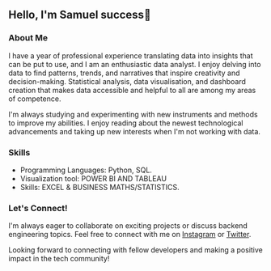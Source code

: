 ## Hello, I'm Samuel success👋

### About Me
I have a year of professional experience translating data into insights that can be put to use, and I am an enthusiastic data analyst. I enjoy delving into data to find patterns, trends, and narratives that inspire creativity and decision-making. Statistical analysis, data visualisation, and dashboard creation that makes data accessible and helpful to all are among my areas of competence.

I'm always studying and experimenting with new instruments and methods to improve my abilities. I enjoy reading about the newest technological advancements and taking up new interests when I'm not working with data.
### Skills
- Programming Languages: Python, SQL. 
- Visualization tool: POWER BI AND TABLEAU
- Skills: EXCEL & BUSINESS MATHS/STATISTICS.


### Let's Connect!
I'm always eager to collaborate on exciting projects or discuss backend engineering topics. Feel free to connect with me on [Instagram](https://www.instagram.com/in/_xcess._) or [Twitter](https://twitter.com/___xcess).

Looking forward to connecting with fellow developers and making a positive impact in the tech community!

